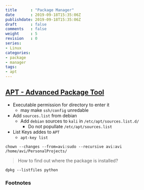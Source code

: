 ```yaml
---
title      : "Package Manager"
date       : 2019-09-18T15:35:06Z
publishdate: 2019-09-18T15:35:06Z
draft      : false
comments   : false
weight     : 5
revision   : 0
series:
- Linux
categories:
- package
- manager
tags:
- apt
---
```


<!-- more -->
## [APT - Advanced Package Tool](https://en.wikipedia.org/wiki/APT_(Package_Manager))

* Executable permission for directory to enter it
  * may make `ssh/config` unredable
* Add `sources.list` from debian
  * Add `debian` sources to `kali` in `/etc/apt/sources.list.d/`
    * Do not popullate `/etc/apt/sources.list`
* List Keys addes to `APT`
  * `apt-key list` 


```
chown --changes --from=avi:sudo --recursive avi:avi /home/avi/PersonalProjects/

```

> How to find out where the package is installed?

```
dpkg --listfiles python
```

### Footnotes

[^1]:
[^2]:
